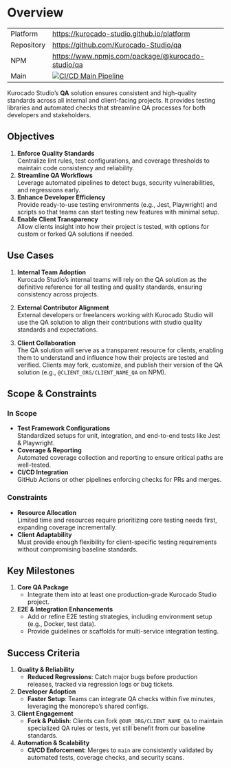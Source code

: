 # Overview

|            |                                                                                                                                                                              |
| ---------- | ---------------------------------------------------------------------------------------------------------------------------------------------------------------------------- |
| Platform   | <https://kurocado-studio.github.io/platform>                                                                                                                                 |
| Repository | <https://github.com/Kurocado-Studio/qa>                                                                                                                                      |
| NPM        | <https://www.npmjs.com/package/@kurocado-studio/qa>                                                                                                                          |
| Main       | [![CI/CD Main Pipeline](https://github.com/Kurocado-Studio/qa/actions/workflows/ci.push.yml/badge.svg)](https://github.com/Kurocado-Studio/qa/actions/workflows/ci.push.yml) |

Kurocado Studio’s **QA** solution ensures consistent and high-quality standards across all internal
and client-facing projects. It provides testing libraries and automated checks that streamline QA
processes for both developers and stakeholders.

## Objectives

1. **Enforce Quality Standards**  
   Centralize lint rules, test configurations, and coverage thresholds to maintain code consistency
   and reliability.
2. **Streamline QA Workflows**  
   Leverage automated pipelines to detect bugs, security vulnerabilities, and regressions early.
3. **Enhance Developer Efficiency**  
   Provide ready-to-use testing environments (e.g., Jest, Playwright) and scripts so that teams can
   start testing new features with minimal setup.
4. **Enable Client Transparency**  
   Allow clients insight into how their project is tested, with options for custom or forked QA
   solutions if needed.

## Use Cases

1. **Internal Team Adoption**  
   Kurocado Studio’s internal teams will rely on the QA solution as the definitive reference for all
   testing and quality standards, ensuring consistency across projects.

2. **External Contributor Alignment**  
   External developers or freelancers working with Kurocado Studio will use the QA solution to align
   their contributions with studio quality standards and expectations.

3. **Client Collaboration**  
   The QA solution will serve as a transparent resource for clients, enabling them to understand and
   influence how their projects are tested and verified. Clients may fork, customize, and publish
   their version of the QA solution (e.g., `@CLIENT_ORG/CLIENT_NAME_QA` on NPM).

## Scope & Constraints

### In Scope

- **Test Framework Configurations**  
  Standardized setups for unit, integration, and end-to-end tests like Jest & Playwright.
- **Coverage & Reporting**  
  Automated coverage collection and reporting to ensure critical paths are well-tested.
- **CI/CD Integration**  
  GitHub Actions or other pipelines enforcing checks for PRs and merges.

### Constraints

- **Resource Allocation**  
  Limited time and resources require prioritizing core testing needs first, expanding coverage
  incrementally.
- **Client Adaptability**  
  Must provide enough flexibility for client-specific testing requirements without compromising
  baseline standards.

## Key Milestones

1. **Core QA Package**
   - Integrate them into at least one production-grade Kurocado Studio project.
2. **E2E & Integration Enhancements**
   - Add or refine E2E testing strategies, including environment setup (e.g., Docker, test data).
   - Provide guidelines or scaffolds for multi-service integration testing.

## Success Criteria

1. **Quality & Reliability**
   - **Reduced Regressions**: Catch major bugs before production releases, tracked via regression
     logs or bug tickets.
2. **Developer Adoption**
   - **Faster Setup**: Teams can integrate QA checks within five minutes, leveraging the monorepo’s
     shared configs.
3. **Client Engagement**
   - **Fork & Publish**: Clients can fork `@OUR_ORG/CLIENT_NAME_QA` to maintain specialized QA rules
     or tests, yet still benefit from our baseline standards.
4. **Automation & Scalability**
   - **CI/CD Enforcement**: Merges to `main` are consistently validated by automated tests, coverage
     checks, and security scans.

